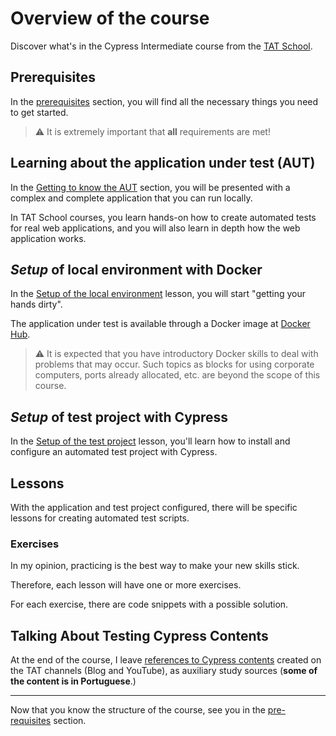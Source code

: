 # Overview of the course

Discover what's in the Cypress Intermediate course from the [TAT School](https://udemy.com/user/walmyr).

## Prerequisites

In the [prerequisites](./_pre-requirements_.md) section, you will find all the necessary things you need to get started.

> ⚠️ It is extremely important that **all** requirements are met!

## Learning about the application under test (AUT)

In the [Getting to know the AUT](./_the-app_.md) section, you will be presented with a complex and complete application that you can run locally.

In TAT School courses, you learn hands-on how to create automated tests for real web applications, and you will also learn in depth how the web application works.

## _Setup_ of local environment with Docker

In the [Setup of the local environment](./0.md) lesson, you will start "getting your hands dirty".

The application under test is available through a Docker image at [Docker Hub](https://hub.docker.com/).

> ⚠️ It is expected that you have introductory Docker skills to deal with problems that may occur. Such topics as blocks for using corporate computers, ports already allocated, etc. are beyond the scope of this course.

## _Setup_ of test project with Cypress

In the [Setup of the test project](./1.md) lesson, you'll learn how to install and configure an automated test project with Cypress.

## Lessons

With the application and test project configured, there will be specific lessons for creating automated test scripts.

### Exercises

In my opinion, practicing is the best way to make your new skills stick.

Therefore, each lesson will have one or more exercises.

For each exercise, there are code snippets with a possible solution.

## Talking About Testing Cypress Contents

At the end of the course, I leave [references to Cypress contents](./14.md) created on the TAT channels (Blog and YouTube), as auxiliary study sources (**some of the content is in Portuguese**.)

---

Now that you know the structure of the course, see you in the [pre-requisites](./_pre-requirements_.md) section.
